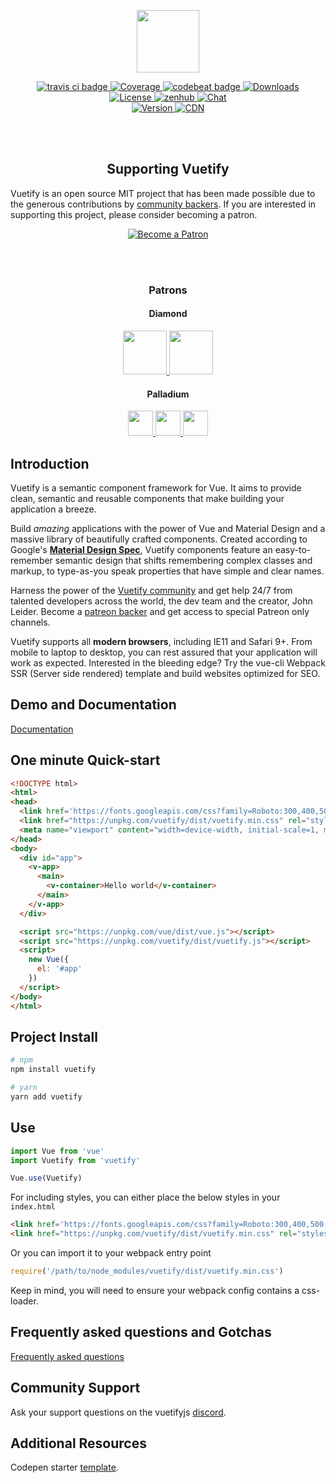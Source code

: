 
<p align="center">
  <a href="https://vuetifyjs.com" target="_blank"><img width="100"src="https://vuetifyjs.com/static/doc-images/logo.svg"></a>
</p>

<p align="center">
  <a href="https://travis-ci.org/vuetifyjs/vuetify">
    <img src="https://img.shields.io/travis/vuetifyjs/vuetify.svg" alt="travis ci badge">
  </a>
  <a href="https://codecov.io/gh/vuetifyjs/vuetify">
    <img src="https://img.shields.io/codecov/c/github/vuetifyjs/vuetify.svg" alt="Coverage">
  </a>
  <a href="https://codebeat.co/projects/github-com-vuetifyjs-vuetify-dev">
    <img src="https://codebeat.co/badges/b2d1ce87-848b-440e-9d7e-df9883c0cd93" alt="codebeat badge">
  </a>
  <a href="https://www.npmjs.com/package/vuetify">
    <img src="https://img.shields.io/npm/dm/vuetify.svg" alt="Downloads">
  </a>
  <br>
  <a href="https://www.npmjs.com/package/vuetify">
    <img src="https://img.shields.io/npm/l/vuetify.svg" alt="License">
  </a>
  <a href="https://app.zenhub.com/workspace/o/vuetifyjs/vuetify/boards">
    <img src="https://img.shields.io/badge/Managed_with-ZenHub-5e60ba.svg" alt="zenhub">
  </a>
  <a href="https://chat.vuetifyjs.com">
    <img src="https://img.shields.io/badge/chat-on%20discord-7289da.svg" alt="Chat">
  </a>
  <br>
  <a href="https://www.npmjs.com/package/vuetify">
    <img src="https://img.shields.io/npm/v/vuetify.svg" alt="Version">
  </a>
  <a href="https://cdnjs.com/libraries/vuetify">
    <img src="https://img.shields.io/cdnjs/v/vuetify.svg" alt="CDN">
  </a>
</p>
<br><br>
<h2 align="center">Supporting Vuetify</h2>
<p>Vuetify is an open source MIT project that has been made possible due to the generous contributions by <a href="https://github.com/vuetifyjs/vuetify/blob/dev/BACKERS.md">community backers</a>. If you are interested in supporting this project, please consider becoming a patron.</p>

<p align="center">
  <a href="https://www.patreon.com/vuetify">
    <img src="https://c5.patreon.com/external/logo/become_a_patron_button.png" alt="Become a Patron" />
  </a>
</p>

<br><br>
<h3 align="center">Patrons</h3>

<h4 align="center">Diamond</h4>

<p align="center">
  <a href="https://careers.lmax.com/?utm_source=vuetify&utm_medium=github-link&utm_campaign=lmax-careers">
    <img height="70px" src="https://vuetifyjs.com/static/doc-images/backers/lmax-exchange.png">
  </a>
  <a href="http://intygrate.com/?ref=vuetify-github">
    <img height="70px" src="https://vuetifyjs.com/static/doc-images/backers/intygrate.png">
  </a>
</p>

<h4 align="center">Palladium</h4>

<p align="center">
  <a href="http://www.eikospartners.com/?ref=vuetify-github">
    <img height="40px" src="https://vuetifyjs.com/static/doc-images/backers/eikos-partners.webp">
  </a>
  <a href="https://application.rategenius.com/?ref=vuetify-github">
    <img height="40px" src="https://vuetifyjs.com/static/doc-images/backers/rate-genius.png">
  </a>
  <a href="http://quitt.ch/?ref=vuetify-github">
    <img height="40px" src="https://vuetifyjs.com/static/doc-images/backers/quitt.png">
  </a>
</p>

<h2>Introduction</h2>

<p>Vuetify is a semantic component framework for Vue. It aims to provide clean, semantic and reusable components that make building your application a breeze.</p>

<p>Build <i>amazing</i> applications with the power of Vue and Material Design and a massive library of beautifully crafted components. Created according to Google's <strong><a href="https://material.io/" target="_blank">Material Design Spec</a></strong>, Vuetify components feature an easy-to-remember semantic design that shifts remembering complex classes and markup, to type-as-you speak properties that have simple and clear names.</p>

<p>Harness the power of the <a href="https://chat.vuetifyjs.com">Vuetify community</a> and get help 24/7 from talented developers across the world, the dev team and the creator, John Leider. Become a <a href="https://www.patreon.com/vuetify">patreon backer</a> and get access to special Patreon only channels.</p>
  
<p>Vuetify supports all <strong>modern browsers</strong>, including IE11 and Safari 9+. From mobile to laptop to desktop, you can rest assured that your application will work as expected. Interested in the bleeding edge? Try the vue-cli Webpack SSR (Server side rendered) template and build websites optimized for SEO.</p>

<h2>Demo and Documentation</h2>

<a href="https://vuetifyjs.com" target="_blank">Documentation</a>

<h2>One minute Quick-start</h2>

```html
<!DOCTYPE html>
<html>
<head>
  <link href='https://fonts.googleapis.com/css?family=Roboto:300,400,500,700|Material+Icons' rel="stylesheet">
  <link href="https://unpkg.com/vuetify/dist/vuetify.min.css" rel="stylesheet">
  <meta name="viewport" content="width=device-width, initial-scale=1, maximum-scale=1, user-scalable=no, minimal-ui">
</head>
<body>
  <div id="app">
    <v-app>
      <main>
        <v-container>Hello world</v-container>
      </main>
    </v-app>
  </div>

  <script src="https://unpkg.com/vue/dist/vue.js"></script>
  <script src="https://unpkg.com/vuetify/dist/vuetify.js"></script>
  <script>
    new Vue({
      el: '#app'
    })
  </script>
</body>
</html>
```

<h2>Project Install</h2>

``` bash
# npm
npm install vuetify
```

``` bash
# yarn
yarn add vuetify
```

## Use

```javascript
import Vue from 'vue'
import Vuetify from 'vuetify'

Vue.use(Vuetify)
```

For including styles, you can either place the below styles in your ```index.html```
```html
<link href='https://fonts.googleapis.com/css?family=Roboto:300,400,500,700|Material+Icons' rel="stylesheet">
<link href="https://unpkg.com/vuetify/dist/vuetify.min.css" rel="stylesheet">
```
Or you can import it to your webpack entry point
```javascript
require('/path/to/node_modules/vuetify/dist/vuetify.min.css')
```
Keep in mind, you will need to ensure your webpack config contains a css-loader.

<h2>Frequently asked questions and Gotchas</h2>
<a href="https://vuetifyjs.com/vuetify/frequently-asked-questions" target="_blank">Frequently asked questions</a>

<h2>Community Support</h2>
Ask your support questions on the vuetifyjs <a href="https://chat.vuetifyjs.com">discord</a>.

<h2>Additional Resources</h2>
Codepen starter <a href="https://template.vuetifyjs.com">template</a>.
